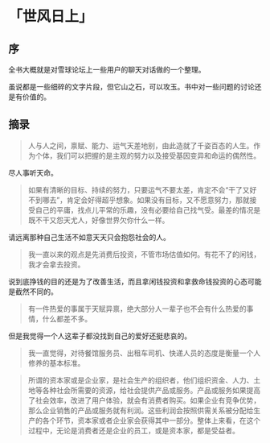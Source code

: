 # 「世风日上」

## 序
全书大概就是对雪球论坛上一些用户的聊天对话做的一个整理。  

虽说都是一些细碎的文字片段，但它山之石，可以攻玉。书中对一些问题的讨论还是有价值的。

## 摘录
> 人与人之间，禀赋、能力、运气天差地别，由此造就了千姿百态的人生。作为个体，我们可以把握的是主观的努力以及接受基因变异和命运的偶然性。

尽人事听天命。

> 如果有清晰的目标、持续的努力，只要运气不要太差，肯定不会“干了又好不到哪去”，肯定会好得超乎想象。如果没有目标，又不愿意努力，那就接受自己的平庸，找点儿平常的乐趣，没有必要给自己找气受。最差的情况是既不干又怨天尤人，好像世界欠你什么一样。

请远离那种自己生活不如意天天只会抱怨社会的人。

> 我一直以来的观点是先消费后投资，不管市场估值如何。有花不了的闲钱，我才会拿去投资。

说到底挣钱的目的还是为了改善生活，而且拿闲钱投资和拿救命钱投资的心态可能是截然不同的。

> 有一件热爱的事属于天赋异禀，绝大部分人一辈子也不会有什么热爱的事情，什么都差不多。

但是我觉得一个人这辈子都没找到自己的爱好还挺悲哀的。

> 我一直觉得，对待餐馆服务员、出租车司机、快递人员的态度是衡量一个人修养的基本标准。

> 所谓的资本家或是企业家，是社会生产的组织者，他们组织资金、人力、土地等各种社会所需要的资源，给社会提供产品或服务。产品或服务如果提高了社会效率，改进了用户体验，就会有消费者购买。如果企业有竞争优势，那么企业销售的产品或服务就有利润。这些利润会按照供需关系被分配给生产的各个环节，资本家或者企业家会获得其中一部分。整体上来看，在这个过程中，无论是消费者还是企业的员工，或是资本家，都是受益者。